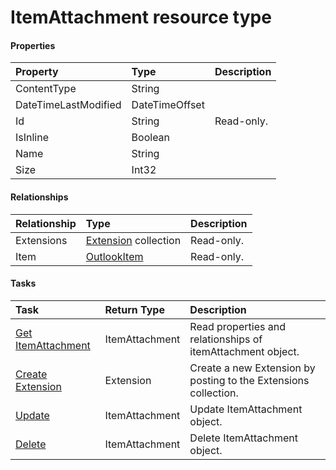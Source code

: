 # ItemAttachment resource type



#### Properties
| Property	   | Type	|Description|
|:---------------|:--------|:----------|
|ContentType|String||
|DateTimeLastModified|DateTimeOffset||
|Id|String| Read-only.|
|IsInline|Boolean||
|Name|String||
|Size|Int32||

#### Relationships
| Relationship | Type	|Description|
|:---------------|:--------|:----------|
|Extensions|[Extension](extension.md) collection| Read-only.|
|Item|[OutlookItem](outlookitem.md)| Read-only.|

#### Tasks

| Task		   | Return Type	|Description|
|:---------------|:--------|:----------|
|[Get ItemAttachment](../api/itemattachment_get.md) | ItemAttachment |Read properties and relationships of itemAttachment object.|
|[Create Extension]((../api/itemattachment_post_extensions.md)) |Extension| Create a new Extension by posting to the Extensions collection.|
|[Update](../api/itemattachment_update.md) | ItemAttachment	|Update ItemAttachment object. |
|[Delete](../api/itemattachment_delete.md) | ItemAttachment	|Delete ItemAttachment object. |
